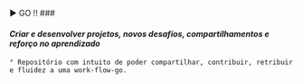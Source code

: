  :arrow_forward: GO !! ###
#### *Criar e desenvolver projetos, novos desafios, compartilhamentos e reforço no aprendizado* ####
    ° Repositório com intuito de poder compartilhar, contribuir, retribuir e fluidez a uma work-flow-go.
    
    

